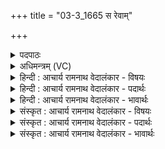 +++
title = "03-3_1665 स रेवाम्"

+++
<details><summary>पदपाठः</summary>

सः꣢। रे꣣वा꣢न्। इ꣣व। विश्प꣡तिः꣢। दै꣡व्यः꣢꣯। के꣡तुः꣢। शृ꣣णोतु। नः। उक्थैः꣢। अ꣣ग्निः꣢। बृ꣣ह꣡द्भा꣢नुः। बृ꣣ह꣢त्। भा꣣नुः। १६६५।
</details>

<details><summary>अधिमन्त्रम् (VC)</summary>

- अग्निः
- शुनःशेप  आजीगर्तिः
- गायत्री
- षड्जः
</details>

<details><summary>हिन्दी : आचार्य रामनाथ वेदालंकार - विषयः</summary>

अब कैसा परमेश्वर क्या करे,यह कहते हैं।
</details>

<details><summary>हिन्दी : आचार्य रामनाथ वेदालंकार - पदार्थः</summary>

पदार्थान्वयभाषाः -  (रेवान् इव) महाधनाढ्य के समान (विश्पतिः) प्रजाओं का पालनकर्त्ता, (दैव्यः) विद्वानों का हितकर्ता, (केतुः) ज्ञान देनेवाला, (बृहद्भानुः) महान् तेजवाला (सः) वह प्रसिद्ध (अग्निः) जगत् का नेता परमेश्वर (उक्थैः) स्तोत्रों के द्वारा (नः) हमें अर्थात् हमारे प्रार्थना-वचनों को (शृणोतु) सुने, पूर्ण करे ॥३॥ यहाँ उपमालङ्कार है ॥३॥
</details>

<details><summary>हिन्दी : आचार्य रामनाथ वेदालंकार - भावार्थः</summary>

भावार्थभाषाः -  जैसे कोई प्रशस्त धनवाला मनुष्य प्रजाओं का पालन करता हुआ,विद्वानों को सम्मान देता हुआ,ज्ञान और तेजस्विता का प्रसार करता हुआ,याचकों के वचनों को सुनता हुआ सबका हित करता है,वैसे ही जगदीश्वर भी करता है। परन्तु इतनी विशेषता है कि परमेश्वर का वैसा करने में कोई स्वार्थ नहीं होता ॥३॥
</details>

<details><summary>संस्कृत : आचार्य रामनाथ वेदालंकार - विषयः</summary>

अथ कीदृशः परमेश्वरः किं करोत्वित्याह।
</details>

<details><summary>संस्कृत : आचार्य रामनाथ वेदालंकार - पदार्थः</summary>

पदार्थान्वयभाषाः -  (रेवान् इव) महाधनाढ्यः इव। [अत्र रैशब्दान्मतुप्। ‘रयेर्मतौ बहुलम्’। अ० ६।१।३७ इति वार्तिकेन सम्प्रसारणम्। ‘छन्दसीरः’ अ० ८।२।१५ इति वत्वम्।] (विश्पतिः) प्रजापालकः, (दैव्यः) देवानां विदुषां हितकरः, (केतुः) प्रज्ञापकः, (बृहद्भानुः) महातेजाः (सः) प्रसिद्धः (अग्निः) जगन्नेता परमेश्वरः (उक्थैः) स्तोत्रैः (नः) अस्मान्, अस्मत्प्रार्थनावचांसीत्यर्थः (शृणोतु) आकर्णयतु, पूरयत्विति भावः ॥३॥२ अत्रोपमालङ्कारः ॥३॥
</details>

<details><summary>संस्कृत : आचार्य रामनाथ वेदालंकार - भावार्थः</summary>

भावार्थभाषाः -  यथा कश्चित् प्रशस्तधनो मनुष्यः प्रजाः पालयन् विदुषः संमानयन् ज्ञानं तेजस्वितां च प्रसारयन् याचकानां वचांसि शृण्वन् सर्वेषां हितं करोति तथैव जगदीश्वरोऽपि। परमेतावान् विशेषो यत् परमेश्वरस्य तथाकरणे कश्चित् स्वार्थो नास्ति ॥३॥
</details>